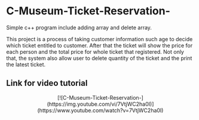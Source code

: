 # C-Museum-Ticket-Reservation-

Simple c++ program include adding array and delete array.

This project is a process of taking customer information such age to decide which ticket entitled to customer. 
After that the ticket will show the price for each person and the total price for whole ticket that registered. 
Not only that, the system also allow user to delete quantity of the ticket and the print the latest ticket. 

## Link for video tutorial

<p align="center">
[![C-Museum-Ticket-Reservation-](https://img.youtube.com/vi/7VtjWC2ha0I)](https://www.youtube.com/watch?v=7VtjWC2ha0I)
</p>
